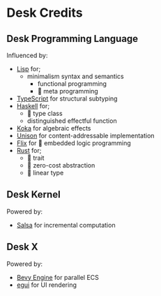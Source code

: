 # Desk Credits

## Desk Programming Language

Influenced by:

- [Lisp](https://en.wikipedia.org/wiki/Lisp_(programming_language)) for;
  - minimalism syntax and semantics
	- functional programming
	- 🚧 meta programming
- [TypeScript](https://www.typescriptlang.org) for structural subtyping
- [Haskell](https://www.haskell.org) for;
  - 🚧 type class
  - distinguished effectful function
- [Koka](http://koka-lang.org/) for algebraic effects
- [Unison](https://www.unison-lang.org) for content-addressable implementation
- [Flix](https://flix.dev) for 🚧 embedded logic programming
- [Rust](https://www.rust-lang.org) for;
  - 🚧 trait
  - 🚧 zero-cost abstraction
  - 🚧 linear type

## Desk Kernel

Powered by:

- [Salsa](https://salsa-rs.netlify.app) for incremental computation

## Desk X

Powered by:

- [Bevy Engine](https://bevyengine.org/) for parallel ECS
- [egui](https://www.egui.rs/) for UI rendering

